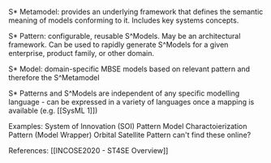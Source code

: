 S* Metamodel: provides an underlying framework that defines the semantic meaning of models conforming to it. Includes key systems concepts.

S* Pattern: configurable, reusable S^Models. May be an architectural framework. Can be used to rapidly generate S^Models for a given enterprise, product family, or other domain.

S* Model: domain-specific MBSE models based on relevant pattern and therefore the S^Metamodel


S* Patterns and S^Models are independent of any specific modelling language - can be expressed in a variety of languages once a mapping is available (e.g. [[SysML 1]])


Examples:
System of Innovation (SOI) Pattern
Model Charactoierization Pattern (Model Wrapper)
Orbital Satellite Pattern
can't find these online?


References:
[[INCOSE2020 - ST4SE Overview]]